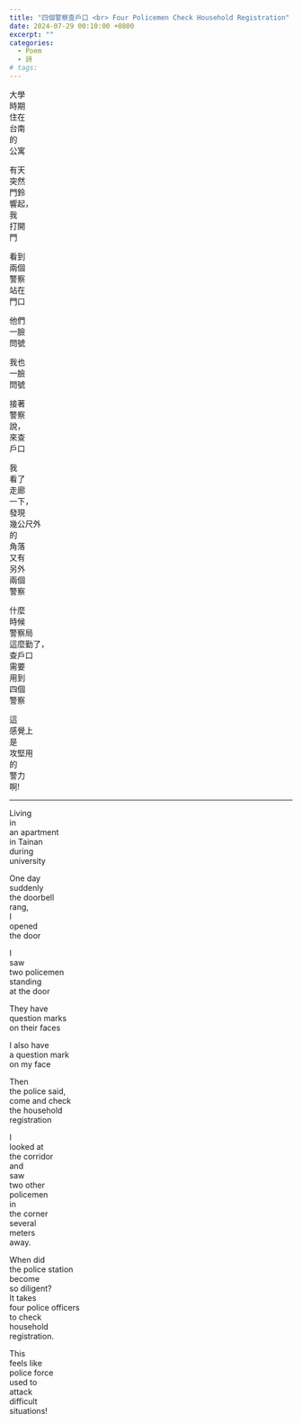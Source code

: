 ```yaml
---
title: "四個警察查戶口 <br> Four Policemen Check Household Registration"
date: 2024-07-29 00:10:00 +0800
excerpt: ""
categories:
  - Poem
  - 詩
# tags:
---
```


大學  
時期  
住在  
台南  
的  
公寓

有天  
突然  
門鈴  
響起，  
我  
打開  
門

看到  
兩個  
警察  
站在  
門口

他們  
一臉  
問號

我也  
一臉  
問號

接著  
警察  
說，  
來查  
戶口

我  
看了  
走廊  
一下，  
發現  
幾公尺外  
的  
角落  
又有  
另外  
兩個  
警察

什麼  
時候  
警察局  
這麼勤了，  
查戶口  
需要  
用到  
四個  
警察

這  
感覺上  
是  
攻堅用  
的  
警力  
啊!

---

Living  
in  
an apartment  
in Tainan  
during  
university

One day  
suddenly  
the doorbell  
rang,  
I  
opened  
the door

I  
saw  
two policemen  
standing  
at the door

They have  
question marks  
on their faces

I also have  
a question mark  
on my face

Then  
the police said,  
come and check  
the household  
registration

I  
looked at  
the corridor  
and  
saw  
two other  
policemen  
in  
the corner  
several  
meters  
away.

When did  
the police station  
become  
so diligent?  
It takes  
four police officers  
to check  
household  
registration.

This  
feels like  
police force  
used to  
attack  
difficult  
situations!
